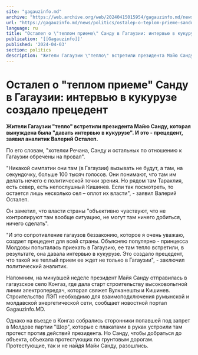 ```yaml
---
site: "gagauzinfo.md"
archive: "https://web.archive.org/web/20240415015954/gagauzinfo.md/news/politics/ostalep-o-teplom-prieme-sandu-v-gagauzii-intervyu-v-kukuruze-sozdalo-pretsedent"
url: "https://gagauzinfo.md/news/politics/ostalep-o-teplom-prieme-sandu-v-gagauzii-intervyu-v-kukuruze-sozdalo-pretsedent"
language: ru
title: "Осталеп о \"теплом приеме\" Санду в Гагаузии: интервью в кукурузе создало прецедент"
publication: '[[Gagauzinfo]]'
published: '2024-04-03'
section: politics
description: "Жители Гагаузии \"тепло\" встретили президента Майю Санду, которая вынуждена была \"давать интервью в кукурузе\". И это - прецедент, заявил аналитик Валерий Осталеп."
---
```


# Осталеп о "теплом приеме" Санду в Гагаузии: интервью в кукурузе создало прецедент

**Жители Гагаузии "тепло" встретили президента Майю Санду, которая вынуждена была "давать интервью в кукурузе". И это - прецедент, заявил аналитик Валерий Осталеп.**

По его словам, "хотелки Речана, Санду и остальных по отношению к Гагаузии обречены на провал".

"Никакой симпатии они там (в Гагаузии) вызывать не будут, а там, на секундочку, больше 100 тысяч голосов. Они понимают, что там им делать нечего с политической точки зрения. Но рядом там Тараклия, есть север, есть непослушный Кишинев. Если так посмотреть, то остается лишь несколько сел – оплот их власти", - заявил Валерий Осталеп.

Он заметил, что власти страны "объективно чувствуют, что не контролируют там вообще ситуацию, не могут там ничего добиться, ничего сделать".

"И это сопротивление гагаузов беззаконию, которое я очень уважаю, создает прецедент для всей страны. Объясняю популярно - принцесса Молдовы попыталась приехать в Гагаузию, ее там тепло встретили, в результате, она давала интервью в кукурузе. Это создало прецедент, что такой же теплый прием ее ждет не только в Гагаузии", - заключил политический аналитик.

Напомним, на минувшей неделе президент Майя Санду отправилась в гагаузское село Конгаз, где дала старт строительству высоковольтной линии электропередач, которая свяжет Вулканешты и Кишинев. Строительство ЛЭП необходимо для взаимоподключения румынской и молдавской энергетической сети, сообщает новостной портал Gagauzinfo.MD.

Однако на въезде в Конгаз собрались сторонники попавшей под запрет в Молдове партии "Шор", которые с плакатами в руках устроили там протест против действий президента. Но Санду, чтобы добраться до объекта, объехала протестующих по грунтовым дорогам. Протестующие, так и не найдя Майи Санду, разошлись.